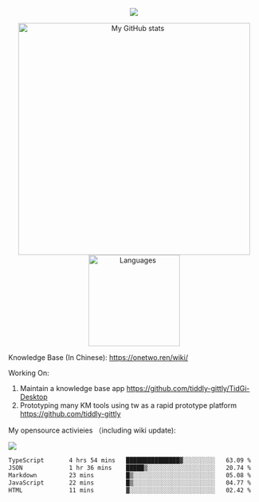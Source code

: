 <a href="https://github.com/linonetwo">
    <p align="center">
        <img src="https://github-profile-trophy.vercel.app/?username=linonetwo&column=7&theme=onedark"/>
    </p>
</a>
<a align="center" href="https://github.com/linonetwo">
  <p align="center">
    <img src="https://github-readme-stats.vercel.app/api?username=linonetwo&show_icons=true&count_private=true" alt="My GitHub stats" width="465"/>
    <img src="https://github-readme-stats.vercel.app/api/top-langs/?username=linonetwo&layout=compact&langs_count=10" alt="Languages" height="183">
  </p>
</a>

Knowledge Base (In Chinese): https://onetwo.ren/wiki/

Working On: 

1. Maintain a knowledge base app https://github.com/tiddly-gittly/TidGi-Desktop
1. Prototyping many KM tools using tw as a rapid prototype platform https://github.com/tiddly-gittly

My opensource activieies （including wiki update):

![](https://visitor-badge.glitch.me/badge?page_id=linonetwo.linonetwo)

<!--START_SECTION:waka-->

```txt
TypeScript       4 hrs 54 mins   ███████████████▓░░░░░░░░░   63.09 %
JSON             1 hr 36 mins    █████▒░░░░░░░░░░░░░░░░░░░   20.74 %
Markdown         23 mins         █▒░░░░░░░░░░░░░░░░░░░░░░░   05.08 %
JavaScript       22 mins         █▒░░░░░░░░░░░░░░░░░░░░░░░   04.77 %
HTML             11 mins         ▓░░░░░░░░░░░░░░░░░░░░░░░░   02.42 %
```

<!--END_SECTION:waka-->

